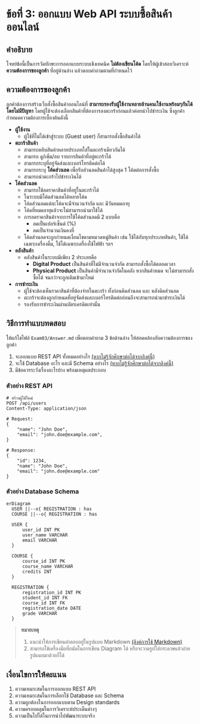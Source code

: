 # ข้อที่ 3: ออกแบบ Web API ระบบซื้อสินค้าออนไลน์

## คำอธิบาย
โจทย์ข้อนี้เป็นการวัดทักษะการออกแบบระบบเชิงเทคนิค **ไม่ต้องเขียนโค้ด** โดยให้ผู้เข้าสอบวิเคราะห์ **ความต้องการของลูกค้า** ที่อยู่ด้านล่าง แล้วตอบคำถามตามที่กำหนดไว้

## ความต้องการของลูกค้า
ลูกค้าต้องการสร้างเว็บสั่งซื้อสินค้าออนไลน์ที่ **สามารถรองรับผู้ใช้งานหลายล้านคนเใช้งานพร้อมๆกันได้โดยไม่มีปัญหา** โดยผู้ใช้จะต้องเลือกสินค้าที่ต้องการลงตะกร้าก่อนแล้วค่อยนำไปชำระเงิน ซึ่งลูกค้ากำหนดความต้องการเบื้องต้นดังนี้

* **ผู้ใช้งาน**
  * ผู้ใช้ที่ไม่ได้เข้าสู่ระบบ (Guest user) ก็สามารถสั่งซื้อสินค้าได้
* **ตะกร้าสินค้า**
  * สามารถหยิบสินค้าหลายประเภทใส่ในตะกร้าเดียวกันได้
  * สามารถ ดู/เพิ่ม/ลบ รายการสินค้าที่อยู่ตะกร้าได้
  * สามารถระบุที่อยู่จัดส่งและเบอร์โทรติดต่อได้
  * สามารถระบุ **โค้ดส่วนลด** เพื่อรับส่วนลดสินค้าได้สูงสุด 1 โค้ดต่อการสั่งซื้อ
  * สามารถนำตะกร้าไปชำระเงินได้
* **โค้ดส่วนลด**
  * สามารถใช้ลดราคาสินค้าที่อยู่ในตะกร้าได้
  * ในระบบมีโค้ดส่วนลดได้หลายโค้ด
  * โค้ดส่วนลดแต่ละโค้ดจะมีจำนวนจำกัด และ มีวันหมดอายุ
  * โค้ดที่หมดอายุแล้วจะไม่สามารถนำมาใช้ได้
  * การลดราคาสินค้าจากการใช้โค้ดส่วนลดมี 2 แบบคือ
    * ลดเป็นเปอร์เซ็นต์ (%)
    * ลดเป็นจำนวนเงินคงที่
  * โค้ดส่วนลดจะถูกกำหนดเงื่อนไขตามหมวดหมู่สินค้า เช่น ใช้ได้กับทุกประเภทสินค้า, ใช้ได้เฉพาะเครื่องดื่ม, ใช้ได้เฉพาะเครื่องใช้ไฟฟ้า ฯลฯ
* **คลังสินค้า**
  * คลังสินค้าในระบบมีเพียง 2 ประเภทคือ
    * **Digital Product** เป็นสินค้าที่ไม่มีจำนวนจำกัด สามารถสั่งซื้อได้ตลอดเวลา
    * **Physical Product** เป็นสินค้ามีจำนวนจำกัดในคลัง หากสินค้าหมด จะไม่สามารถสั่งซื้อได้ จนกว่าจะถูกเติมเข้ามาใหม่
* **การชำระเงิน**
  * ผู้ใช้จะต้องเห็นราคาสินค้าที่ต้องจ่ายในตะกร้า ทั้งก่อนคิดส่วนลด และ หลังคิดส่วนลด
  * ตะกร้าจะต้องถูกกำหนดที่อยู่จัดส่งและเบอร์โทรติดต่อก่อนถึงจะสามารถนำมาชำระเงินได้
  * รองรับการชำระเงินผ่านบัตรเครดิตเท่านั้น

## วิธีการทำแบบทดสอบ
ให้แก้ไขไฟล์ `Exam03/Answer.md` เพื่อตอบคำถาม 3 ข้อด้านล่าง ให้สอดคล้องกับความต้องการของลูกค้า
1. จะออกแบบ REST API ทั้งหมดอย่างไร [(หากไม่รู้จักศึกษาต่อได้จากลิงค์นี้)](https://www.saladpuk.com/web/web-api-101/intro)
2. จะใช้ Database อะไร และมี Schema อย่างไร [(หากไม่รู้จักศึกษาต่อได้จากลิงค์นี้)](https://www.saladpuk.com/beginner-1/database-design)
3. มีข้อควรระวังเรื่องอะไรบ้าง พร้อมเหตุผลประกอบ

### ตัวอย่าง REST API  
```
# สร้างผู้ใช้ใหม่
POST /api/users
Content-Type: application/json

# Request:
{
    "name": "John Doe",
    "email": "john.doe@example.com",
}

# Response:
{
    "id": 1234,
    "name": "John Doe",
    "email": "john.doe@example.com"
}
```

### ตัวอย่าง Database Schema
```mermaid
erDiagram
  USER ||--o{ REGISTRATION : has
  COURSE ||--o{ REGISTRATION : has

  USER {
      user_id INT PK
      user_name VARCHAR
      email VARCHAR
  }

  COURSE {
      course_id INT PK
      course_name VARCHAR
      credits INT
  }

  REGISTRATION {
      registration_id INT PK
      student_id INT FK
      course_id INT FK
      registration_date DATE
      grade VARCHAR
  }
```


> **หมายเหตุ**
> 1. แนะนำให้การเขียนคำตอบอยู่ในรูปแบบ Markdown [(ลิงค์การใช้ Markdown)](https://www.markdownguide.org/basic-syntax)
> 2. สามารถใช้เครื่องมือที่ถนัดในการเขียน Diagram ได้ หรือจะวาดรูปใส่กระดาษแล้วถ่ายรูปแนบมาด้วยก็ได้

## เงื่อนไขการให้คะแนน
1. ความเหมาะสมในการออกแบบ REST API
2. ความเหมาะสมในการเลือกใช้ Database และ Schema
3. ความถูกต้องในการออกแบบตาม Design standards
4. ความครอบคลุมในการวิเคราะห์ประเด็นต่างๆ
5. ความเป็นไปได้ในการนำไปพัฒนาระบบจริง